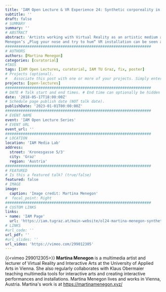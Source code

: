 ```yaml
---
title: 'IAM Open Lecture & VR Experience 24: Synthetic corporeality in Contemporary Digital Art Practice: Artist Talk'
subtitle: ''
draft: false
# SUMMARY
summary: ''
# ABSTRACT 
abstract: 'Artists working with Virtual Reality as an artistic medium and form of expression often embrace digital artefacts and imperfections that arise during the creative and computational process. In real and virtual, animate and inanimate, real and unreal, humane and non-human get blurred. Like a phantom limb, virtual bodies become perceivable representations, that can be sensed and felt by their digital nature. In her talk, Martina Menegon wants to introduce her artistic practice and methodology and further discuss the representations of the body in digital art practice,
Menegon’s „Plug your nose and try to hum“ VR installation can be seen and experienced during this event.'
##################################################################
# AUTHORS 
authors: [Martina Menegon]
categories: [curatorial]
#TAGS
tags: [IAM Open Lectures, curatorial, IAM TU Graz, fix, poster]
# Projects (optional).
#   Associate this post with one or more of your projects. Simply enter your project's folder or file name without extension. Otherwise, set `projects = []`.
projects: [open-lectures]
##################################################################
# DATE # Talk start and end times. # End time can optionally be hidden by prefixing the line with `#`.
date: '2018-05-17T18:00:00Z'
# Schedule page publish date (NOT talk date).
publishDate: '2023-01-01T00:00:00Z'
##################################################################
# EVENT NAME 
event: 'IAM Open Lecture Series'
# EVENT URL 
event_url: ''
##################################################################
# LOCATION 
location: 'IAM Media Lab'
address:
  street: 'Kronesgasse 5/3'
  city: 'Graz'
  region: 'Austria'
##################################################################
# FEATURED
# Is this a featured talk? (true/false)
featured: false
# IMAGE 
image:
  caption: 'Image credit: Martina Menegon'
#  focal_point: Right
##################################################################
# CUSTOM LINKS 
links:
- name: 'IAM Page'
  url: 'https://iam.tugraz.at/main-website/ol24-martina-menegon-synthetic-corporeality-in-contemporary-digital-art-practice-artist-talk-vr-experience/'
# LINKS 
#url_code: ''
url_pdf: ''
#url_slides: ''
url_video: 'https://vimeo.com/299012305'
---
```


{{<vimeo 299012305>}}
**Martina Menegon** is a multimedia artist and lecturer of Virtual Reality and Interactive Arts at the University of Applied Arts in Vienna. She also regularly collaborates with Klaus Obermaier teaching multimedia tools for interactive arts and creating interactive performances and installations. Martina Menegon lives and works in Vienna, Austria.
Martina's work is at https://martinamenegon.xyz/

<!--
IAM Open Lecture # 24  
Martina Menegon  
Synthetic corporeality in Contemporary Digital : Artist Practice Talk & VR Experience  
18:00 Thursday May 17 2018
IAM Media Lab, Kronesgasse 5 / III

Event poster https://iam.tugraz.at/wp-content/uploads/2018/05/OL24_Menegon.pdf
Original post: https://iam.tugraz.at/2018/05/ol_menegon/
-->